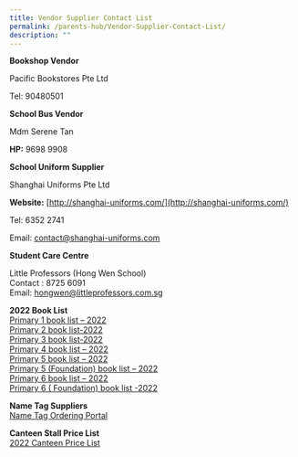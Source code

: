 ```yaml
---
title: Vendor Supplier Contact List
permalink: /parents-hub/Vendor-Supplier-Contact-List/
description: ""
---
```

**Bookshop Vendor**

Pacific Bookstores Pte Ltd

Tel: 90480501

**School Bus Vendor**

Mdm Serene Tan

**HP:** 9698 9908

**School Uniform Supplier**

Shanghai Uniforms Pte Ltd

**Website:** [http://shanghai-uniforms.com/](http://shanghai-uniforms.com/)

Tel: 6352 2741

Email: [contact@shanghai-uniforms.com](mailto:contact@shanghai-uniforms.com) 

**Student Care Centre**

Little Professors (Hong Wen School)  
Contact : 8725 6091  
Email: [hongwen@littleprofessors.com.sg](mailto:hongwen@littleprofessors.com.sg)

**2022 Book List**  
[Primary 1 book list – 2022](/files/Parents'%20Hub/Vendorsupplier%20contact%20list/3-Booklist-for-Primary-1-2022.pdf)  
[Primary 2 book list-2022](/files/Parents'%20Hub/Vendorsupplier%20contact%20list/p2-bklist.pdf)  
[Primary 3 book list-2022](/files/Parents'%20Hub/Vendorsupplier%20contact%20list/p3-bklist.pdf)     
[Primary 4 book list – 2022](/files/Parents'%20Hub/Vendorsupplier%20contact%20list/p4-bklist.pdf)  
[Primary 5 book list – 2022](/files/Parents'%20Hub/Vendorsupplier%20contact%20list/p5-bklist.pdf)  
[Primary 5 (Foundation) book list – 2022](/files/Parents'%20Hub/Vendorsupplier%20contact%20list/p5-foundation-bklist.pdf)  
[Primary 6 book list – 2022](/files/Parents'%20Hub/Vendorsupplier%20contact%20list/p6-bklist.pdf)  
[Primary 6 ( Foundation) book list -2022](/files/Parents'%20Hub/Vendorsupplier%20contact%20list/p6-foundation-bklist.pdf)


**Name Tag Suppliers**  
[Name Tag Ordering Portal](http://www.stitchwerkz.sg/nametags_hws)

**Canteen Stall Price List**  
[2022 Canteen Price List](/files/Parents'%20Hub/Vendorsupplier%20contact%20list/2022-Canteen-Price-List-1.pdf)